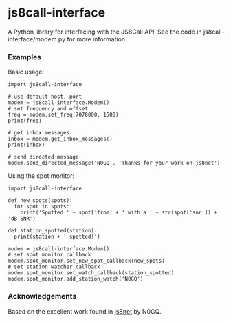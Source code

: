 # js8call-interface

A Python library for interfacing with the JS8Call API. See the code in js8call-interface/modem.py for more information.

### Examples

Basic usage:
```
import js8call-interface

# use default host, port
modem = js8call-interface.Modem()
# set frequency and offset
freq = modem.set_freq(7078000, 1500)
print(freq)

# get inbox messages
inbox = modem.get_inbox_messages()
print(inbox)

# send directed message
modem.send_directed_message('N0GQ', 'Thanks for your work on js8net')
```

Using the spot monitor:
```
import js8call-interface

def new_spots(spots):
  for spot in spots:
    print('Spotted ' + spot['from] + ' with a ' + str(spot['snr']) + 'dB SNR')
    
def station_spotted(station):
  print(station + ' spotted!')
    
modem = js8call-interface.Modem()
# set spot monitor callback
modem.spot_monitor.set_new_spot_callback(new_spots)
# set station watcher callback
modem.spot_monitor.set_watch_callback(station_spotted)
modem.spot_monitor.add_station_watch('N0GQ')
```

### Acknowledgements

Based on the excellent work found in [js8net](https://github.com/jfrancis42/js8net) by N0GQ.
